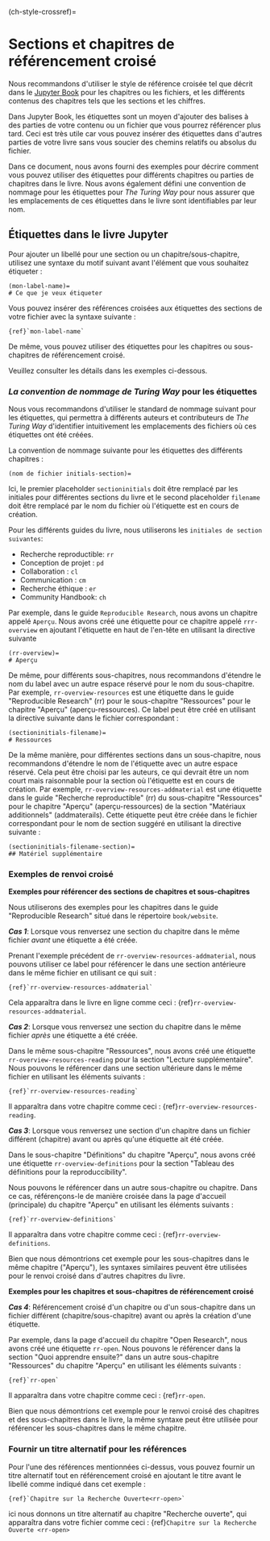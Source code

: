 (ch-style-crossref)=

# Sections et chapitres de référencement croisé

Nous recommandons d'utiliser le style de référence croisée tel que décrit dans le [Jupyter Book](https://jupyterbook.org/content/citations.html) pour les chapitres ou les fichiers, et les différents contenus des chapitres tels que les sections et les chiffres.

Dans Jupyter Book, les étiquettes sont un moyen d'ajouter des balises à des parties de votre contenu ou un fichier que vous pourrez référencer plus tard. Ceci est très utile car vous pouvez insérer des étiquettes dans d'autres parties de votre livre sans vous soucier des chemins relatifs ou absolus du fichier.

Dans ce document, nous avons fourni des exemples pour décrire comment vous pouvez utiliser des étiquettes pour différents chapitres ou parties de chapitres dans le livre. Nous avons également défini une convention de nommage pour les étiquettes pour _The Turing Way_ pour nous assurer que les emplacements de ces étiquettes dans le livre sont identifiables par leur nom.

## Étiquettes dans le livre Jupyter

Pour ajouter un libellé pour une section ou un chapitre/sous-chapitre, utilisez une syntaxe du motif suivant avant l'élément que vous souhaitez étiqueter :

```
(mon-label-name)=
# Ce que je veux étiqueter
```

Vous pouvez insérer des références croisées aux étiquettes des sections de votre fichier avec la syntaxe suivante :

```
{ref}`mon-label-name`

```

De même, vous pouvez utiliser des étiquettes pour les chapitres ou sous-chapitres de référencement croisé.

Veuillez consulter les détails dans les exemples ci-dessous.

### _La convention de nommage de Turing Way_ pour les étiquettes

Nous vous recommandons d'utiliser le standard de nommage suivant pour les étiquettes, qui permettra à différents auteurs et contributeurs de _The Turing Way_ d'identifier intuitivement les emplacements des fichiers où ces étiquettes ont été créées.

La convention de nommage suivante pour les étiquettes des différents chapitres :

```
(nom de fichier initials-section)=
```

Ici, le premier placeholder `sectioninitials` doit être remplacé par les initiales pour différentes sections du livre et le second placeholder `filename` doit être remplacé par le nom du fichier où l'étiquette est en cours de création.

Pour les différents guides du livre, nous utiliserons les `initiales de section suivantes`:

- Recherche reproductible: `rr`
- Conception de projet : `pd`
- Collaboration : `cl`
- Communication : `cm`
- Recherche éthique : `er`
- Community Handbook: `ch`

Par exemple, dans le guide `Reproducible Research`, nous avons un chapitre appelé `Aperçu`. Nous avons créé une étiquette pour ce chapitre appelé `rrr-overview` en ajoutant l'étiquette en haut de l'en-tête en utilisant la directive suivante

```
(rr-overview)=
# Aperçu
```

De même, pour différents sous-chapitres, nous recommandons d'étendre le nom du label avec un autre espace réservé pour le nom du sous-chapitre. Par exemple, `rr-overview-resources` est une étiquette dans le guide "Reproducible Research" (rr) pour le sous-chapitre "Ressources" pour le chapitre "Aperçu" (aperçu-ressources). Ce label peut être créé en utilisant la directive suivante dans le fichier correspondant :

```
(sectioninitials-filename)=
# Ressources
```

De la même manière, pour différentes sections dans un sous-chapitre, nous recommandons d'étendre le nom de l'étiquette avec un autre espace réservé. Cela peut être choisi par les auteurs, ce qui devrait être un nom court mais raisonnable pour la section où l'étiquette est en cours de création. Par exemple, `rr-overview-resources-addmaterial` est une étiquette dans le guide "Recherche reproductible" (rr) du sous-chapitre "Ressources" pour le chapitre "Aperçu" (aperçu-ressources) de la section "Matériaux additionnels" (addmaterails). Cette étiquette peut être créée dans le fichier correspondant pour le nom de section suggéré en utilisant la directive suivante :

```
(sectioninitials-filename-section)=
## Matériel supplémentaire
```

### Exemples de renvoi croisé

**Exemples pour référencer des sections de chapitres et sous-chapitres**

Nous utiliserons des exemples pour les chapitres dans le guide "Reproducible Research" situé dans le répertoire `book/website`.

**_Cas 1_**: Lorsque vous renversez une section du chapitre dans le même fichier _avant_ une étiquette a été créée.

Prenant l'exemple précédent de `rr-overview-resources-addmaterial`, nous pouvons utiliser ce label pour référencer le dans une section antérieure dans le même fichier en utilisant ce qui suit :

```
{ref}`rr-overview-resources-addmaterial`
```

Cela apparaîtra dans le livre en ligne comme ceci : {ref}`rr-overview-resources-addmaterial`.

**_Cas 2_**: Lorsque vous renversez une section du chapitre dans le même fichier _après_ une étiquette a été créée.

Dans le même sous-chapitre "Ressources", nous avons créé une étiquette `rr-overview-resources-reading` pour la section "Lecture supplémentaire". Nous pouvons le référencer dans une section ultérieure dans le même fichier en utilisant les éléments suivants :

```
{ref}`rr-overview-resources-reading`
```

Il apparaîtra dans votre chapitre comme ceci : {ref}`rr-overview-resources-reading`.

**_Cas 3_**: Lorsque vous renversez une section d'un chapitre dans un fichier différent (chapitre) avant ou après qu'une étiquette ait été créée.

Dans le sous-chapitre "Définitions" du chapitre "Aperçu", nous avons créé une étiquette `rr-overview-definitions` pour la section "Tableau des définitions pour la reproduccibility".

Nous pouvons le référencer dans un autre sous-chapitre ou chapitre. Dans ce cas, référençons-le de manière croisée dans la page d'accueil (principale) du chapitre "Aperçu" en utilisant les éléments suivants :

```
{ref}`rr-overview-definitions`
```

Il apparaîtra dans votre chapitre comme ceci : {ref}`rr-overview-definitions`.

Bien que nous démontrions cet exemple pour les sous-chapitres dans le même chapitre ("Aperçu"), les syntaxes similaires peuvent être utilisées pour le renvoi croisé dans d'autres chapitres du livre.

**Exemples pour les chapitres et sous-chapitres de référencement croisé**

**_Cas 4_**: Référencement croisé d'un chapitre ou d'un sous-chapitre dans un fichier différent (chapitre/sous-chapitre) avant ou après la création d'une étiquette.

Par exemple, dans la page d'accueil du chapitre "Open Research", nous avons créé une étiquette `rr-open`. Nous pouvons le référencer dans la section "Quoi apprendre ensuite?" dans un autre sous-chapitre "Ressources" du chapitre "Aperçu" en utilisant les éléments suivants :

```
{ref}`rr-open`
```

Il apparaîtra dans votre chapitre comme ceci : {ref}`rr-open`.

Bien que nous démontrions cet exemple pour le renvoi croisé des chapitres et des sous-chapitres dans le livre, la même syntaxe peut être utilisée pour référencer les sous-chapitres dans le même chapitre.

### Fournir un titre alternatif pour les références

Pour l'une des références mentionnées ci-dessus, vous pouvez fournir un titre alternatif tout en référencement croisé en ajoutant le titre avant le libellé comme indiqué dans cet exemple :

```
{ref}`Chapitre sur la Recherche Ouverte<rr-open>`
```

ici nous donnons un titre alternatif au chapitre "Recherche ouverte", qui apparaîtra dans votre fichier comme ceci : {ref}`Chapitre sur la Recherche Ouverte <rr-open>`

